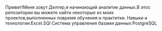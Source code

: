 Прмвет!Меня зовут Делгер,я начинающий аналитик данных.В этос репозитории вы можете найти некоторые из моих проектов,выполненных повремя обучения и практитки.
Навыки и технологии:Еxcel.SQl
Cистема управления базами данных:PostgreSQL
